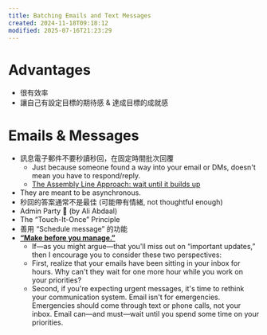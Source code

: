 ```yaml
---
title: Batching Emails and Text Messages
created: 2024-11-18T09:18:12
modified: 2025-07-16T21:23:29
---
```


# Advantages

* 很有效率
* 讓自己有設定目標的期待感 \& 達成目標的成就感

# Emails \& Messages

* 訊息電子郵件不要秒讀秒回，在固定時間批次回覆
	* Just because someone found a way into your email or DMs, doesn't mean you have to respond/reply.
	* [The Assembly Line Approach: wait until it builds up](https://terrytao.wordpress.com/career-advice/batch-low-intensity-tasks-together/)
* They are meant to be asynchronous.
* 秒回的答案通常不是最佳 (可能帶有情緒, not thoughtful enough)
* Admin Party 🎉 (by Ali Abdaal)
* The “Touch-It-Once” Principle
* 善用 “Schedule message” 的功能
* **[“Make before you manage.”](https://tim.blog/2019/12/18/make-before-you-manage/)**
	* If—as you might argue—that you'll miss out on “important updates,” then I encourage you to consider these two perspectives:
	* First, realize that your emails have been sitting in your inbox for hours. Why can't they wait for one more hour while you work on your priorities?
	* Second, if you're expecting urgent messages, it's time to rethink your communication system. Email isn't for emergencies. Emergencies should come through text or phone calls, not your inbox. Email can—and must—wait until you spend some time on your priorities.
